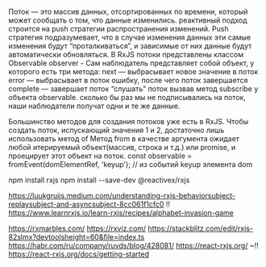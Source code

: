 Поток — это массив данных, отсортированных по времени, который может сообщать о том, что данные изменились.
реактивный подход строится на push стратегии распространения изменений. Push стратегия подразумевает, что в случае изменения данных эти самые изменения будут “проталкиваться”, и зависимые от них данные будут автоматически обновляться. 
В RxJS потоки представлены классом Observable
observer - Сам наблюдатель представляет собой объект, у которого есть три метода:
    next — выбрасывает новое значение в поток
    error — выбрасывает в поток ошибку, после чего поток завершается
    complete — завершает поток
“слушать” поток вызвав метод subscribe у объекта observable.
сколько бы раз мы не подписывались на поток, наши наблюдатели получат одни и те же данные.

Большинство методов для создания потоков уже есть в RxJS. Чтобы создать поток, испускающий значения 1 и 2, достаточно лишь использовать метод of
Метод from в качестве аргумента ожидает любой итерируемый объект(массив, строка и т.д.) или promise, и проецирует этот объект на поток.
const observable = fromEvent(domElementRef, 'keyup'); // из событий keyup элемента dom

npm install rxjs
npm install --save-dev @reactivex/rxjs

https://luukgruijs.medium.com/understanding-rxjs-behaviorsubject-replaysubject-and-asyncsubject-8cc061f1cfc0
!! 
https://www.learnrxjs.io/learn-rxjs/recipes/alphabet-invasion-game

https://rxmarbles.com/
https://rxviz.com/
https://stackblitz.com/edit/rxjs-82slmx?devtoolsheight=60&file=index.ts
https://habr.com/ru/company/ruvds/blog/428081/
https://react-rxjs.org/
~!!
https://react-rxjs.org/docs/getting-started
